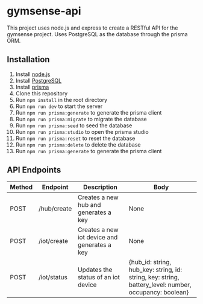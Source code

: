 # gymsense-api

This project uses node.js and express to create a RESTful API for the gymsense project. Uses PostgreSQL as the database through the prisma ORM.

## Installation

1. Install [node.js](https://nodejs.org/en/download/)
2. Install [PostgreSQL](https://www.postgresql.org/download/)
3. Install [prisma](https://www.prisma.io/docs/getting-started/setup-prisma/start-from-scratch-sql-postgres)
4. Clone this repository
5. Run `npm install` in the root directory
6. Run `npm run dev` to start the server
7. Run `npm run prisma:generate` to generate the prisma client
8. Run `npm run prisma:migrate` to migrate the database
9. Run `npm run prisma:seed` to seed the database
10. Run `npm run prisma:studio` to open the prisma studio
11. Run `npm run prisma:reset` to reset the database
12. Run `npm run prisma:delete` to delete the database
13. Run `npm run prisma:generate` to generate the prisma client


## API Endpoints
| Method | Endpoint | Description | Body |
| --- | --- | --- | --- |
| POST | /hub/create | Creates a new hub and generates a key | None |
| POST | /iot/create | Creates a new iot device and generates a key | None |
| POST | /iot/status | Updates the status of an iot device | {hub_id: string, hub_key: string, id: string, key: string, battery_level: number, occupancy: boolean} |


